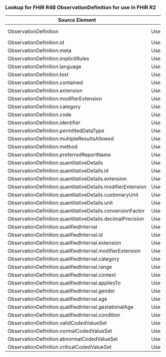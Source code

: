 ### Lookup for FHIR R4B ObservationDefinition for use in FHIR R2

| Source Element | Usage | Target |
| -------------- | ----- | ------ |
| ObservationDefinition | UseExtension | http://hl7.org/fhir/4.3/StructureDefinition/extension-ObservationDefinition |
| ObservationDefinition.id | UseExtensionFromAncestor | - |
| ObservationDefinition.meta | UseExtensionFromAncestor | - |
| ObservationDefinition.implicitRules | UseExtensionFromAncestor | - |
| ObservationDefinition.language | UseExtensionFromAncestor | - |
| ObservationDefinition.text | UseExtensionFromAncestor | - |
| ObservationDefinition.contained | UseExtensionFromAncestor | - |
| ObservationDefinition.extension | UseExtensionFromAncestor | - |
| ObservationDefinition.modifierExtension | UseExtensionFromAncestor | - |
| ObservationDefinition.category | UseExtensionFromAncestor | - |
| ObservationDefinition.code | UseExtensionFromAncestor | - |
| ObservationDefinition.identifier | UseExtensionFromAncestor | - |
| ObservationDefinition.permittedDataType | UseExtensionFromAncestor | - |
| ObservationDefinition.multipleResultsAllowed | UseExtensionFromAncestor | - |
| ObservationDefinition.method | UseExtensionFromAncestor | - |
| ObservationDefinition.preferredReportName | UseExtensionFromAncestor | - |
| ObservationDefinition.quantitativeDetails | UseExtensionFromAncestor | - |
| ObservationDefinition.quantitativeDetails.id | UseExtensionFromAncestor | - |
| ObservationDefinition.quantitativeDetails.extension | UseExtensionFromAncestor | - |
| ObservationDefinition.quantitativeDetails.modifierExtension | UseExtensionFromAncestor | - |
| ObservationDefinition.quantitativeDetails.customaryUnit | UseExtensionFromAncestor | - |
| ObservationDefinition.quantitativeDetails.unit | UseExtensionFromAncestor | - |
| ObservationDefinition.quantitativeDetails.conversionFactor | UseExtensionFromAncestor | - |
| ObservationDefinition.quantitativeDetails.decimalPrecision | UseExtensionFromAncestor | - |
| ObservationDefinition.qualifiedInterval | UseExtensionFromAncestor | - |
| ObservationDefinition.qualifiedInterval.id | UseExtensionFromAncestor | - |
| ObservationDefinition.qualifiedInterval.extension | UseExtensionFromAncestor | - |
| ObservationDefinition.qualifiedInterval.modifierExtension | UseExtensionFromAncestor | - |
| ObservationDefinition.qualifiedInterval.category | UseExtensionFromAncestor | - |
| ObservationDefinition.qualifiedInterval.range | UseExtensionFromAncestor | - |
| ObservationDefinition.qualifiedInterval.context | UseExtensionFromAncestor | - |
| ObservationDefinition.qualifiedInterval.appliesTo | UseExtensionFromAncestor | - |
| ObservationDefinition.qualifiedInterval.gender | UseExtensionFromAncestor | - |
| ObservationDefinition.qualifiedInterval.age | UseExtensionFromAncestor | - |
| ObservationDefinition.qualifiedInterval.gestationalAge | UseExtensionFromAncestor | - |
| ObservationDefinition.qualifiedInterval.condition | UseExtensionFromAncestor | - |
| ObservationDefinition.validCodedValueSet | UseExtensionFromAncestor | - |
| ObservationDefinition.normalCodedValueSet | UseExtensionFromAncestor | - |
| ObservationDefinition.abnormalCodedValueSet | UseExtensionFromAncestor | - |
| ObservationDefinition.criticalCodedValueSet | UseExtensionFromAncestor | - |
